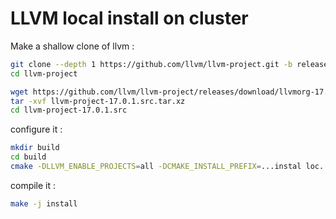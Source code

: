 # LLVM local install on cluster

Make a shallow clone of llvm :
```bash
git clone --depth 1 https://github.com/llvm/llvm-project.git -b release/17.x
cd llvm-project
```

```bash
wget https://github.com/llvm/llvm-project/releases/download/llvmorg-17.0.1/llvm-project-17.0.1.src.tar.xz
tar -xvf llvm-project-17.0.1.src.tar.xz
cd llvm-project-17.0.1.src
```

configure it :
```bash
mkdir build
cd build
cmake -DLLVM_ENABLE_PROJECTS=all -DCMAKE_INSTALL_PREFIX=...instal loc.../llvm-17.x-local -DCMAKE_BUILD_TYPE=Release -G "Unix Makefiles" ../llvm
```

compile it :
```bash
make -j install
```
